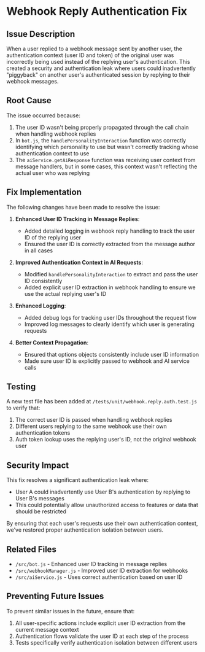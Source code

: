 # Webhook Reply Authentication Fix

## Issue Description

When a user replied to a webhook message sent by another user, the authentication context (user ID and token) of the original user was incorrectly being used instead of the replying user's authentication. This created a security and authentication leak where users could inadvertently "piggyback" on another user's authenticated session by replying to their webhook messages.

## Root Cause

The issue occurred because:

1. The user ID wasn't being properly propagated through the call chain when handling webhook replies
2. In `bot.js`, the `handlePersonalityInteraction` function was correctly identifying which personality to use but wasn't correctly tracking whose authentication context to use
3. The `aiService.getAiResponse` function was receiving user context from message handlers, but in some cases, this context wasn't reflecting the actual user who was replying

## Fix Implementation

The following changes have been made to resolve the issue:

1. **Enhanced User ID Tracking in Message Replies**:
   - Added detailed logging in webhook reply handling to track the user ID of the replying user
   - Ensured the user ID is correctly extracted from the message author in all cases

2. **Improved Authentication Context in AI Requests**:
   - Modified `handlePersonalityInteraction` to extract and pass the user ID consistently
   - Added explicit user ID extraction in webhook handling to ensure we use the actual replying user's ID

3. **Enhanced Logging**:
   - Added debug logs for tracking user IDs throughout the request flow
   - Improved log messages to clearly identify which user is generating requests

4. **Better Context Propagation**:
   - Ensured that options objects consistently include user ID information
   - Made sure user ID is explicitly passed to webhook and AI service calls

## Testing

A new test file has been added at `/tests/unit/webhook.reply.auth.test.js` to verify that:

1. The correct user ID is passed when handling webhook replies
2. Different users replying to the same webhook use their own authentication tokens
3. Auth token lookup uses the replying user's ID, not the original webhook user

## Security Impact

This fix resolves a significant authentication leak where:

- User A could inadvertently use User B's authentication by replying to User B's messages
- This could potentially allow unauthorized access to features or data that should be restricted

By ensuring that each user's requests use their own authentication context, we've restored proper authentication isolation between users.

## Related Files

- `/src/bot.js` - Enhanced user ID tracking in message replies
- `/src/webhookManager.js` - Improved user ID extraction for webhooks
- `/src/aiService.js` - Uses correct authentication based on user ID

## Preventing Future Issues

To prevent similar issues in the future, ensure that:

1. All user-specific actions include explicit user ID extraction from the current message context
2. Authentication flows validate the user ID at each step of the process
3. Tests specifically verify authentication isolation between different users